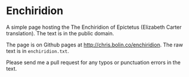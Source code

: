 # Enchiridion

A simple page hosting the The Enchiridion of Epictetus (Elizabeth Carter translation). The text is in the public domain.

The page is on Github pages at http://chris.bolin.co/enchiridion. The raw text is in `enchiridion.txt`. 

Please send me a pull request for any typos or punctuation errors in the text.
